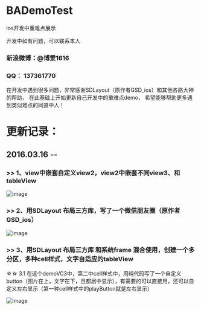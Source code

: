 # BADemoTest
ios开发中重难点展示

开发中如有问题，可以联系本人

### 新浪微博：@博爱1616

### QQ：     137361770

在开发中遇到很多问题，非常感谢SDLayout（原作者GSD_ios）和其他各路大神的帮助，
在此基础上开始更新自己开发中的重难点demo，
希望能够帮助更多遇到类似难点的同道中人！

# 更新记录：
## 2016.03.16 -- 

###    >> 1、view中嵌套自定义view2，view2中嵌套不同view3、和tableView

![image](https://github.com/boai/BADemoTest/blob/master/Image/image1.png)


###    >> 2、用SDLayout 布局三方库，写了一个微信朋友圈（原作者GSD_ios）

![image](https://github.com/boai/BADemoTest/blob/master/Image/image2.png)


###    >> 3、用SDLayout 布局三方库 和系统frame 混合使用，创建一个多分区，多种cell样式，文字自适应的tableView

☆☆ 3.1 在这个demoVC3中，第二中cell样式中，用纯代码写了一个自定义button（图片在上，文字在下，且都居中显示），有需要的可以直接用，还可以自定义左右显示（第一种cell样式中的playButton就是左右显示）

![image](https://github.com/boai/BADemoTest/blob/master/Image/image3.png)



